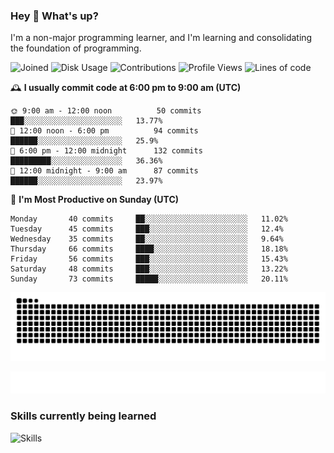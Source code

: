 ### Hey :wave: What's up?

I'm a non-major programming learner, and I'm learning and consolidating the foundation of programming.

<!--START_SECTION:waka-->
![Joined](http://img.shields.io/badge/Joined-7%20years%20ago-6D67E4?style=flat&labelColor=453C67)
![Disk Usage](http://img.shields.io/badge/Github%27s%20Storage-598.4%20MB-FD841F?style=flat&labelColor=E14D2A)
![Contributions](http://img.shields.io/badge/Contributions%20in%202023-151-7DCE13?style=flat&labelColor=2B7A0B)
![Profile Views](http://img.shields.io/badge/Profile%20Views-1-3AB4F2?style=flat&labelColor=0078AA)
![Lines of code](https://img.shields.io/badge/Lines%20of%20code-2%20Million%20Lines%20of%20code-FF8B8B?style=flat&labelColor=EB4747)

🕰️ **I usually commit code at 6:00 pm to 9:00 am (UTC)** 

```text
🌞 9:00 am - 12:00 noon          50 commits     ███░░░░░░░░░░░░░░░░░░░░░░   13.77% 
🌆 12:00 noon - 6:00 pm          94 commits     ██████░░░░░░░░░░░░░░░░░░░   25.9% 
🌃 6:00 pm - 12:00 midnight      132 commits    █████████░░░░░░░░░░░░░░░░   36.36% 
🌙 12:00 midnight - 9:00 am      87 commits     ██████░░░░░░░░░░░░░░░░░░░   23.97%
```
📅 **I'm Most Productive on Sunday (UTC)** 

```text
Monday       40 commits     ██░░░░░░░░░░░░░░░░░░░░░░░   11.02% 
Tuesday      45 commits     ███░░░░░░░░░░░░░░░░░░░░░░   12.4% 
Wednesday    35 commits     ██░░░░░░░░░░░░░░░░░░░░░░░   9.64% 
Thursday     66 commits     ████░░░░░░░░░░░░░░░░░░░░░   18.18% 
Friday       56 commits     ███░░░░░░░░░░░░░░░░░░░░░░   15.43% 
Saturday     48 commits     ███░░░░░░░░░░░░░░░░░░░░░░   13.22% 
Sunday       73 commits     █████░░░░░░░░░░░░░░░░░░░░   20.11%
```

<!--END_SECTION:waka-->

![Snake animation](https://raw.githubusercontent.com/dirname/dirname/output/snake.svg)

![metrics](github-metrics.svg)

### Skills currently being learned

![Skills](https://skillicons.dev/icons?i=linux,rust,go,solidity,typescript,bash,git,postgres,mysql,redis,mongo,docker,kubernetes,grafana,prometheus)
